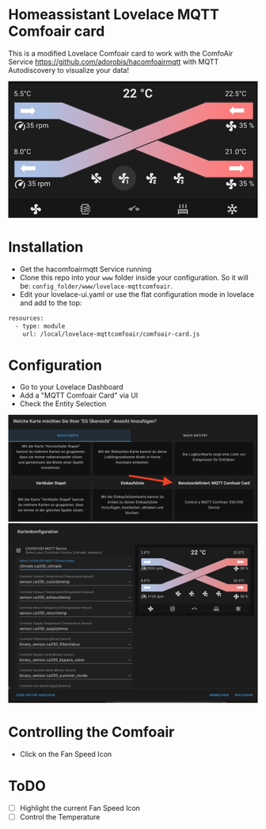 # Homeassistant Lovelace MQTT Comfoair card
This is a modified Lovelace Comfoair card to work with the ComfoAir Service https://github.com/adorobis/hacomfoairmqtt with MQTT Autodiscovery to visualize your data!

![Image](https://raw.githubusercontent.com/TimWeyand/lovelace-comfoair/master/result.png)

# Installation
* Get the hacomfoairmqtt Service running
* Clone this repo into your `www` folder inside your configuration. So it will be: `config_folder/www/lovelace-mqttcomfoair`. 
* Edit your lovelace-ui.yaml or use the flat configuration mode in lovelace and add to the top:
```
resources:
  - type: module
    url: /local/lovelace-mqttcomfoair/comfoair-card.js
```

# Configuration

* Go to your Lovelace Dashboard
* Add a "MQTT Comfoair Card" via UI
* Check the Entity Selection

![Image](https://raw.githubusercontent.com/TimWeyand/lovelace-comfoair/master/comfoair_configuration.png)
![Image](https://raw.githubusercontent.com/TimWeyand/lovelace-comfoair/master/comfoair_configuration2.png)

# Controlling the Comfoair
* Click on the Fan Speed Icon

# ToDO
- [ ] Highlight the current Fan Speed Icon
- [ ] Control the Temperature
